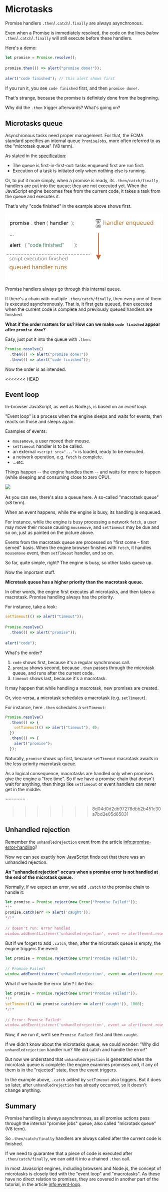 
# Microtasks

Promise handlers `.then`/`.catch`/`.finally` are always asynchronous.

Even when a Promise is immediately resolved, the code on the lines *below* `.then`/`.catch`/`.finally` will still execute before these handlers.

Here's a demo:

```js run
let promise = Promise.resolve();

promise.then(() => alert("promise done!"));

alert("code finished"); // this alert shows first
```

If you run it, you see `code finished` first, and then `promise done!`.

That's strange, because the promise is definitely done from the beginning.

Why did the `.then` trigger afterwards? What's going on?

## Microtasks queue

Asynchronous tasks need proper management. For that, the ECMA standard specifies an internal queue `PromiseJobs`, more often referred to as the "microtask queue" (V8 term).

As stated in the [specification](https://tc39.github.io/ecma262/#sec-jobs-and-job-queues):

- The queue is first-in-first-out: tasks enqueued first are run first.
- Execution of a task is initiated only when nothing else is running.

Or, to put it more simply, when a promise is ready, its `.then/catch/finally` handlers are put into the queue; they are not executed yet. When the JavaScript engine becomes free from the current code, it takes a task from the queue and executes it.

That's why "code finished" in the example above shows first.

![](promiseQueue.svg)

Promise handlers always go through this internal queue.

If there's a chain with multiple `.then/catch/finally`, then every one of them is executed asynchronously. That is, it first gets queued, then executed when the current code is complete and previously queued handlers are finished.

**What if the order matters for us? How can we make `code finished` appear after `promise done`?**

Easy, just put it into the queue with `.then`:

```js run
Promise.resolve()
  .then(() => alert("promise done!"))
  .then(() => alert("code finished"));
```

Now the order is as intended.

<<<<<<< HEAD
## Event loop

In-browser JavaScript, as well as Node.js, is based on an *event loop*.

"Event loop" is a process when the engine sleeps and waits for events, then reacts on those and sleeps again.

Examples of events:
- `mousemove`, a user moved their mouse.
- `setTimeout` handler is to be called.
- an external `<script src="...">` is loaded, ready to be executed.
- a network operation, e.g. `fetch` is complete.
- ...etc.

Things happen -- the engine handles them -- and waits for more to happen (while sleeping and consuming close to zero CPU).

![](eventLoop.svg)

As you can see, there's also a queue here. A so-called "macrotask queue" (v8 term).

When an event happens, while the engine is busy, its handling is enqueued.

For instance, while the engine is busy processing a network `fetch`, a user may move their mouse causing `mousemove`, and `setTimeout` may be due and so on, just as painted on the picture above.

Events from the macrotask queue are processed on "first come – first served" basis. When the engine browser finishes with `fetch`, it handles `mousemove` event, then `setTimeout` handler, and so on.

So far, quite simple, right? The engine is busy, so other tasks queue up.

Now the important stuff.

**Microtask queue has a higher priority than the macrotask queue.**

In other words, the engine first executes all microtasks, and then takes a macrotask. Promise handling always has the priority.

For instance, take a look:

```js run
setTimeout(() => alert("timeout"));

Promise.resolve()
  .then(() => alert("promise"));

alert("code");
```

What's the order?

1. `code` shows first, because it's a regular synchronous call.
2. `promise` shows second, because `.then` passes through the microtask queue, and runs after the current code.
3. `timeout` shows last, because it's a macrotask.

It may happen that while handling a macrotask, new promises are created.

Or, vice-versa, a microtask schedules a macrotask (e.g. `setTimeout`).

For instance, here `.then` schedules a `setTimeout`:

```js run
Promise.resolve()
  .then(() => {
    setTimeout(() => alert("timeout"), 0);
  })
  .then(() => {
    alert("promise");
  });
```

Naturally, `promise` shows up first, because `setTimeout` macrotask awaits in the less-priority macrotask queue.

As a logical consequence, macrotasks are handled only when promises give the engine a "free time". So if we have a promise chain that doesn't wait for anything, then things like `setTimeout` or event handlers can never get in the middle.


=======
>>>>>>> 8d04d0d2db97276dbb2b451c30a7bd3e05d65831
## Unhandled rejection

Remember the `unhandledrejection` event from the article <info:promise-error-handling>?

Now we can see exactly how JavaScript finds out that there was an unhandled rejection.

**An "unhandled rejection" occurs when a promise error is not handled at the end of the microtask queue.**

Normally, if we expect an error, we add `.catch` to the promise chain to handle it:

```js run
let promise = Promise.reject(new Error("Promise Failed!"));
*!*
promise.catch(err => alert('caught'));
*/!*

// doesn't run: error handled
window.addEventListener('unhandledrejection', event => alert(event.reason));
```

But if we forget to add `.catch`, then, after the microtask queue is empty, the engine triggers the event:

```js run
let promise = Promise.reject(new Error("Promise Failed!"));

// Promise Failed!
window.addEventListener('unhandledrejection', event => alert(event.reason));
```

What if we handle the error later? Like this:

```js run
let promise = Promise.reject(new Error("Promise Failed!"));
*!*
setTimeout(() => promise.catch(err => alert('caught')), 1000);
*/!*

// Error: Promise Failed!
window.addEventListener('unhandledrejection', event => alert(event.reason));
```

Now, if we run it, we'll see `Promise Failed!` first and then `caught`.

If we didn't know about the microtasks queue, we could wonder: "Why did `unhandledrejection` handler run? We did catch and handle the error!"

But now we understand that `unhandledrejection` is generated when the microtask queue is complete: the engine examines promises and, if any of them is in the "rejected" state, then the event triggers.

In the example above, `.catch` added by `setTimeout` also triggers. But it does so later, after `unhandledrejection` has already occurred, so it doesn't change anything.

## Summary

Promise handling is always asynchronous, as all promise actions pass through the internal "promise jobs" queue, also called "microtask queue" (V8 term).

So `.then/catch/finally` handlers are always called after the current code is finished.

If we need to guarantee that a piece of code is executed after `.then/catch/finally`, we can add it into a chained `.then` call.

In most Javascript engines, including browsers and Node.js, the concept of microtasks is closely tied with the "event loop" and "macrotasks". As these have no direct relation to promises, they are covered in another part of the tutorial, in the article <info:event-loop>.
